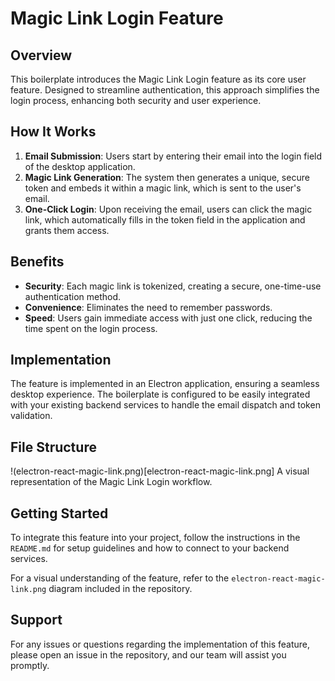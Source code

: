 # Magic Link Login Feature

## Overview

This boilerplate introduces the Magic Link Login feature as its core user feature. Designed to streamline authentication, this approach simplifies the login process, enhancing both security and user experience.

## How It Works

1. **Email Submission**: Users start by entering their email into the login field of the desktop application.
2. **Magic Link Generation**: The system then generates a unique, secure token and embeds it within a magic link, which is sent to the user's email.
3. **One-Click Login**: Upon receiving the email, users can click the magic link, which automatically fills in the token field in the application and grants them access.

## Benefits

- **Security**: Each magic link is tokenized, creating a secure, one-time-use authentication method.
- **Convenience**: Eliminates the need to remember passwords.
- **Speed**: Users gain immediate access with just one click, reducing the time spent on the login process.

## Implementation

The feature is implemented in an Electron application, ensuring a seamless desktop experience. The boilerplate is configured to be easily integrated with your existing backend services to handle the email dispatch and token validation.

## File Structure

!(electron-react-magic-link.png)[electron-react-magic-link.png] 
    A visual representation of the Magic Link Login workflow.

## Getting Started

To integrate this feature into your project, follow the instructions in the `README.md` for setup guidelines and how to connect to your backend services.

For a visual understanding of the feature, refer to the `electron-react-magic-link.png` diagram included in the repository.

## Support

For any issues or questions regarding the implementation of this feature, please open an issue in the repository, and our team will assist you promptly.

